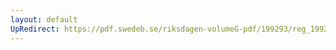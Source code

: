 ```yaml
---
layout: default
UpRedirect: https://pdf.swedeb.se/riksdagen-volumeG-pdf/199293/reg_199293/reg_199293_0545.pdf
---
```


